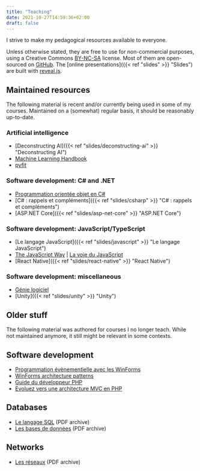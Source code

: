 ```yaml
---
title: "Teaching"
date: 2021-10-27T14:59:36+02:00
draft: false
---
```


I strive to make my pedagogical resources available to everyone.

Unless otherwise stated, they are free to use for non-commercial purposes, using a Creative Commons [BY-NC-SA](https://creativecommons.org/licenses/by-nc-sa/4.0/) license. Most of them are open-sourced on [GitHub](https://github.com/bpesquet?tab=repositories). The [online presentations]({{< ref "slides" >}} "Slides") are built with [reveal.js](https://revealjs.com/).

## Maintained resources

The following material is recent and/or currently being used in some of my courses. Maintained on a (somewhat) regular basis, it should be reasonably up-to-date.

### Artificial intelligence

- [Deconstructing AI]({{< ref "slides/deconstructing-ai" >}} "Deconstructing AI")
- [Machine Learning Handbook](https://bpesquet.github.io/mlhandbook/)
- [pyfit](https://github.com/bpesquet/pyfit)

### Software development: C# and .NET

- [Programmation orientée objet en C#](https://ensc.gitbook.io/programmation-objet-csharp/)
- [C# : rappels et compléments]({{< ref "slides/csharp" >}} "C# : rappels et compléments")
- [ASP.NET Core]({{< ref "slides/asp-net-core" >}} "ASP.NET Core")

### Software development: JavaScript/TypeScript

- [Le langage JavaScript]({{< ref "slides/javascript" >}} "Le langage JavaScript")
- [The JavaScript Way](https://github.com/thejsway/thejsway) | [La voie du JavaScript](https://github.com/thejsway/thejsway_fr)
- [React Native]({{< ref "slides/react-native" >}} "React Native")

### Software development: miscellaneous

- [Génie logiciel](https://ensc.gitbook.io/genie-logiciel/)
- [Unity]({{< ref "slides/unity" >}} "Unity")

## Older stuff

The following material was authored for courses I no longer teach. While not maintained anymore, it still might be relevant in some contexts.

## Software development

- [Programmation évènementielle avec les WinForms](https://ensc.gitbook.io/programmation-evenementielle-winforms/)
- [WinForms architecture patterns](https://github.com/bpesquet/winforms-architecture-patterns)
- [Guide du développeur PHP](https://bpesquet.gitbooks.io/guide-developpeur-php/)
- [Evoluez vers une architecture MVC en PHP](https://bpesquet.developpez.com/tutoriels/php/evoluer-architecture-mvc/)

## Databases

- [Le langage SQL](/pub/cours_sql.zip) (PDF archive)
- [Les bases de données](/pub/cours_sgbd.zip) (PDF archive)

## Networks

- [Les réseaux](/pub/cours_reseaux.zip) (PDF archive)
